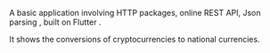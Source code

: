 A basic application involving HTTP packages, online REST API, Json parsing , built on Flutter .


It shows the conversions of cryptocurrencies to national currencies.
